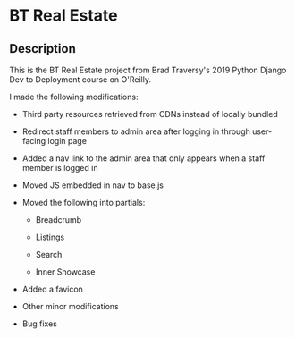 # BT Real Estate

## Description

This is the BT Real Estate project from Brad Traversy's 2019 Python Django Dev to Deployment course on O'Reilly.

I made the following modifications:

- Third party resources retrieved from CDNs instead of locally bundled

- Redirect staff members to admin area after logging in through user-facing login page

- Added a nav link to the admin area that only appears when a staff member is logged in

- Moved JS embedded in nav to base.js

- Moved the following into partials:

  - Breadcrumb

  - Listings

  - Search

  - Inner Showcase

- Added a favicon

- Other minor modifications

- Bug fixes
